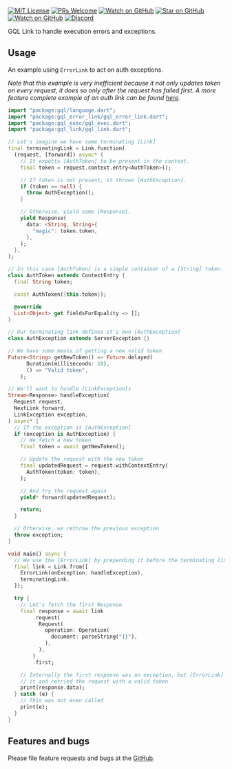 [![MIT License][license-badge]][license-link]
[![PRs Welcome][prs-badge]][prs-link]
[![Watch on GitHub][github-watch-badge]][github-watch-link]
[![Star on GitHub][github-star-badge]][github-star-link]
[![Watch on GitHub][github-forks-badge]][github-forks-link]
[![Discord][discord-badge]][discord-link]

[license-badge]: https://img.shields.io/github/license/gql-dart/gql.svg?style=for-the-badge
[license-link]: https://github.com/gql-dart/gql/blob/master/LICENSE
[prs-badge]: https://img.shields.io/badge/PRs-welcome-brightgreen.svg?style=for-the-badge
[prs-link]: https://github.com/gql-dart/gql/issues

[github-watch-badge]: https://img.shields.io/github/watchers/gql-dart/gql.svg?style=for-the-badge&logo=github&logoColor=ffffff
[github-watch-link]: https://github.com/gql-dart/gql/watchers
[github-star-badge]: https://img.shields.io/github/stars/gql-dart/gql.svg?style=for-the-badge&logo=github&logoColor=ffffff
[github-star-link]: https://github.com/gql-dart/gql/stargazers
[github-forks-badge]: https://img.shields.io/github/forks/gql-dart/gql.svg?style=for-the-badge&logo=github&logoColor=ffffff
[github-forks-link]: https://github.com/gql-dart/gql/network/members

[discord-badge]: https://img.shields.io/discord/559455668810153989.svg?style=for-the-badge&logo=discord&logoColor=ffffff
[discord-link]: https://discord.gg/NryjpVa

GQL Link to handle execution errors and exceptions.

## Usage

An example using `ErrorLink` to act on auth exceptions.

_Note that this example is very inefficient because it not only updates token
on every request, it does so only after the request has failed first.
A more feature complete example of an auth link can be found [here](../gql_example_http_auth_link)._

```dart
import "package:gql/language.dart";
import "package:gql_error_link/gql_error_link.dart";
import "package:gql_exec/gql_exec.dart";
import "package:gql_link/gql_link.dart";

// Let's imagine we have some terminating [Link]
final terminatingLink = Link.function(
  (request, [forward]) async* {
    // It expects [AuthToken] to be present in the context.
    final token = request.context.entry<AuthToken>();

    // If token is not present, it throws [AuthException].
    if (token == null) {
      throw AuthException();
    }

    // Otherwise, yield some [Response].
    yield Response(
      data: <String, String>{
        "magic": token.token,
      },
    );
  },
);

// In this case [AuthToken] is a simple container of a [String] token.
class AuthToken extends ContextEntry {
  final String token;

  const AuthToken({this.token});

  @override
  List<Object> get fieldsForEquality => [];
}

// Our terminating link defines it's own [AuthException]
class AuthException extends ServerException {}

// We have some means of getting a new valid token
Future<String> getNewToken() => Future.delayed(
      Duration(milliseconds: 10),
      () => "Valid token",
    );

// We'll want to handle [LinkException]s
Stream<Response> handleException(
  Request request,
  NextLink forward,
  LinkException exception,
) async* {
  // If the exception is [AuthException]
  if (exception is AuthException) {
    // We fetch a new token
    final token = await getNewToken();

    // Update the request with the new token
    final updatedRequest = request.withContextEntry(
      AuthToken(token: token),
    );

    // And try the request again
    yield* forward(updatedRequest);

    return;
  }

  // Otherwise, we rethrow the previous exception
  throw exception;
}

void main() async {
  // We use the [ErrorLink] by prepending it before the terminating link
  final link = Link.from([
    ErrorLink(onException: handleException),
    terminatingLink,
  ]);

  try {
    // Let's fetch the first Response
    final response = await link
        .request(
          Request(
            operation: Operation(
              document: parseString("{}"),
            ),
          ),
        )
        .first;

    // Internally the first response was an exception, but [ErrorLink] caught
    // it and retried the request with a valid token
    print(response.data);
  } catch (e) {
    // This was not even called
    print(e);
  }
}

```

## Features and bugs

Please file feature requests and bugs at the [GitHub][tracker].

[tracker]: https://github.com/gql-dart/gql/issues
